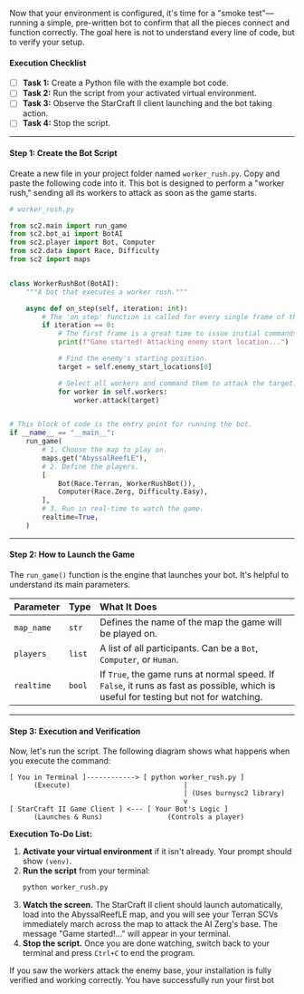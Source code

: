 Now that your environment is configured, it's time for a "smoke test"—running a simple, pre-written bot to confirm that all the pieces connect and function correctly. The goal here is not to understand every line of code, but to verify your setup.

#### **Execution Checklist**

-   [ ] **Task 1:** Create a Python file with the example bot code.
-   [ ] **Task 2:** Run the script from your activated virtual environment.
-   [ ] **Task 3:** Observe the StarCraft II client launching and the bot taking action.
-   [ ] **Task 4:** Stop the script.

---

#### **Step 1: Create the Bot Script**

Create a new file in your project folder named `worker_rush.py`. Copy and paste the following code into it. This bot is designed to perform a "worker rush," sending all its workers to attack as soon as the game starts.

```python
# worker_rush.py

from sc2.main import run_game
from sc2.bot_ai import BotAI
from sc2.player import Bot, Computer
from sc2.data import Race, Difficulty
from sc2 import maps


class WorkerRushBot(BotAI):
    """A bot that executes a worker rush."""

    async def on_step(self, iteration: int):
        # The 'on_step' function is called for every single frame of the game.
        if iteration == 0:
            # The first frame is a great time to issue initial commands.
            print(f"Game started! Attacking enemy start location...")

            # Find the enemy's starting position.
            target = self.enemy_start_locations[0]

            # Select all workers and command them to attack the target.
            for worker in self.workers:
                worker.attack(target)


# This block of code is the entry point for running the bot.
if __name__ == "__main__":
    run_game(
        # 1. Choose the map to play on.
        maps.get("AbyssalReefLE"),
        # 2. Define the players.
        [
            Bot(Race.Terran, WorkerRushBot()),
            Computer(Race.Zerg, Difficulty.Easy),
        ],
        # 3. Run in real-time to watch the game.
        realtime=True,
    )

```

---

#### **Step 2: How to Launch the Game**

The `run_game()` function is the engine that launches your bot. It's helpful to understand its main parameters.

| Parameter | Type | What It Does |
| :--- | :--- | :--- |
| `map_name` | `str` | Defines the name of the map the game will be played on. |
| `players` | `list` | A list of all participants. Can be a `Bot`, `Computer`, or `Human`. |
| `realtime` | `bool` | If `True`, the game runs at normal speed. If `False`, it runs as fast as possible, which is useful for testing but not for watching. |

---

#### **Step 3: Execution and Verification**

Now, let's run the script. The following diagram shows what happens when you execute the command:

```
[ You in Terminal ]------------> [ python worker_rush.py ]
      (Execute)                            |
                                           | (Uses burnysc2 library)
                                           v
[ StarCraft II Game Client ] <--- [ Your Bot's Logic ]
      (Launches & Runs)                (Controls a player)
```

**Execution To-Do List:**

1.  **Activate your virtual environment** if it isn't already. Your prompt should show `(venv)`.
2.  **Run the script** from your terminal:
    ```sh
    python worker_rush.py
    ```
3.  **Watch the screen.** The StarCraft II client should launch automatically, load into the AbyssalReefLE map, and you will see your Terran SCVs immediately march across the map to attack the AI Zerg's base. The message "Game started!..." will appear in your terminal.
4.  **Stop the script.** Once you are done watching, switch back to your terminal and press `Ctrl+C` to end the program.

If you saw the workers attack the enemy base, your installation is fully verified and working correctly. You have successfully run your first bot